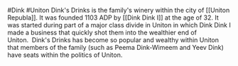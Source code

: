 #Dink #Uniton
Dink's Drinks is the family's winery within the city of [[Uniton Republa]]. It was founded 1103 ADP by [[Dink Dink I]] at the age of 32. It was started during part of a major class divide in Uniton in which Dink Dink I made a business that quickly shot them into the wealthier end of Uniton.  Dink's Drinks has become so popular and wealthy within Uniton that members of the family (such as Peema Dink-Wimeem and Yeev Dink) have seats within the politics of Uniton.